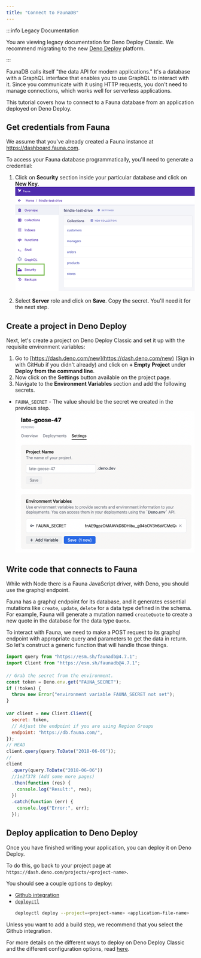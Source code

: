 ```yaml
---
title: "Connect to FaunaDB"
---
```


:::info Legacy Documentation

You are viewing legacy documentation for Deno Deploy Classic. We recommend
migrating to the new
<a href="/deploy/">Deno Deploy</a> platform.

:::

FaunaDB calls itself "the data API for modern applications." It's a database
with a GraphQL interface that enables you to use GraphQL to interact with it.
Since you communicate with it using HTTP requests, you don't need to manage
connections, which works well for serverless applications.

This tutorial covers how to connect to a Fauna database from an application
deployed on Deno Deploy.

## Get credentials from Fauna

We assume that you've already created a Fauna instance at
https://dashboard.fauna.com.

To access your Fauna database programmatically, you'll need to generate a
credential:

1. Click on **Security** section inside your particular database and click on
   **New Key**. ![fauna1](../docs-images/fauna1.png)

2. Select **Server** role and click on **Save**. Copy the secret. You'll need it
   for the next step.

## Create a project in Deno Deploy

Next, let's create a project on Deno Deploy Classic and set it up with the
requisite environment variables:

1. Go to [https://dash.deno.com/new](https://dash.deno.com/new) (Sign in with
   GitHub if you didn't already) and click on **+ Empty Project** under **Deploy
   from the command line**.
2. Now click on the **Settings** button available on the project page.
3. Navigate to the **Environment Variables** section and add the following
   secrets.

- `FAUNA_SECRET` - The value should be the secret we created in the previous
  step. ![fauna2](../docs-images/fauna2.png)

## Write code that connects to Fauna

While with Node there is a Fauna JavaScript driver, with Deno, you should use
the graphql endpoint.

Fauna has a graphql endpoint for its database, and it generates essential
mutations like `create`, `update`, `delete` for a data type defined in the
schema. For example, Fauna will generate a mutation named `createQuote` to
create a new quote in the database for the data type `Quote`.

To interact with Fauna, we need to make a POST request to its graphql endpoint
with appropriate query and parameters to get the data in return. So let's
construct a generic function that will handle those things.

```javascript
import query from "https://esm.sh/faunadb@4.7.1";
import Client from "https://esm.sh/faunadb@4.7.1";

// Grab the secret from the environment.
const token = Deno.env.get("FAUNA_SECRET");
if (!token) {
  throw new Error("environment variable FAUNA_SECRET not set");
}

var client = new Client.Client({
  secret: token,
  // Adjust the endpoint if you are using Region Groups
  endpoint: "https://db.fauna.com/",
});
// HEAD
client.query(query.ToDate("2018-06-06"));
//
client
  .query(query.ToDate("2018-06-06"))
  //1e2f378 (Add some more pages)
  .then(function (res) {
    console.log("Result:", res);
  })
  .catch(function (err) {
    console.log("Error:", err);
  });
```

## Deploy application to Deno Deploy

Once you have finished writing your application, you can deploy it on Deno
Deploy.

To do this, go back to your project page at
`https://dash.deno.com/projects/<project-name>`.

You should see a couple options to deploy:

- [Github integration](ci_github)
- [`deployctl`](./deployctl.md)
  ```sh
  deployctl deploy --project=<project-name> <application-file-name>
  ```

Unless you want to add a build step, we recommend that you select the Github
integration.

For more details on the different ways to deploy on Deno Deploy Classic and the
different configuration options, read [here](how-to-deploy).
